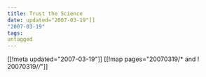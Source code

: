 ```yaml
---
title: Trust the Science
date: updated="2007-03-19"]]
"2007-03-19"
tags:
untagged
---
```

[[!meta updated="2007-03-19"]]
[[!map pages="20070319/* and ! 20070319/*/*"]]
